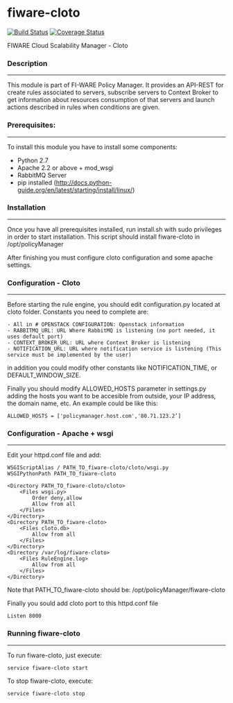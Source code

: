 fiware-cloto
============
[![Build Status](https://travis-ci.org/telefonicaid/fiware-cloto.svg)](https://travis-ci.org/telefonicaid/fiware-cloto)
[![Coverage Status](https://coveralls.io/repos/telefonicaid/fiware-cloto/badge.png)](https://coveralls.io/r/telefonicaid/fiware-cloto)

FIWARE Cloud Scalability Manager - Cloto


### Description
-----------
This module is part of FI-WARE Policy Manager. It provides an API-REST for create rules associated to servers,
subscribe servers to Context Broker to get information about resources consumption of that servers and launch actions
described in rules when conditions are given.


### Prerequisites:
------------
To install this module you have to install some components:

- Python 2.7
- Apache 2.2 or above + mod_wsgi
- RabbitMQ Server
- pip installed (http://docs.python-guide.org/en/latest/starting/install/linux/)


### Installation
------------
Once you have all prerequisites installed, run install.sh with sudo privileges in order to start installation.
This script should install fiware-cloto in /opt/policyManager

After finishing you must configure cloto configuration and some apache settings.


### Configuration - Cloto
---------------------

Before starting the rule engine, you should edit configuration.py located at cloto folder.
Constants you need to complete are:

    - All in # OPENSTACK CONFIGURATION: Openstack information
    - RABBITMQ_URL: URL Where RabbitMQ is listening (no port needed, it uses default port)
    - CONTEXT_BROKER_URL: URL where Context Broker is listening
    - NOTIFICATION_URL: URL where notification service is listening (This service must be implemented by the user)

in addition you could modify other constants like NOTIFICATION_TIME, or DEFAULT_WINDOW_SIZE.

Finally you should modify ALLOWED_HOSTS parameter in settings.py adding the hosts you want to be accesible from outside,
 your IP address, the domain name, etc. An example could be like this:

    ALLOWED_HOSTS = ['policymanager.host.com','80.71.123.2’]


### Configuration - Apache + wsgi
-----------------------------
Edit your httpd.conf file and add:

    WSGIScriptAlias / PATH_TO_fiware-cloto/cloto/wsgi.py
    WSGIPythonPath PATH_TO_fiware-cloto

    <Directory PATH_TO_fiware-cloto/cloto>
        <Files wsgi.py>
            Order deny,allow
            Allow from all
        </Files>
    </Directory>
    <Directory PATH_TO_fiware-cloto>
        <Files cloto.db>
            Allow from all
        </Files>
    </Directory>
    <Directory /var/log/fiware-cloto>
        <Files RuleEngine.log>
            Allow from all
        </Files>
    </Directory>

Note that PATH_TO_fiware-cloto should be: /opt/policyManager/fiware-cloto

Finally you sould add cloto port to this httpd.conf file

    Listen 8000


### Running fiware-cloto
--------------------

To run fiware-cloto, just execute:

    service fiware-cloto start

To stop fiware-cloto, execute:

    service fiware-cloto stop

